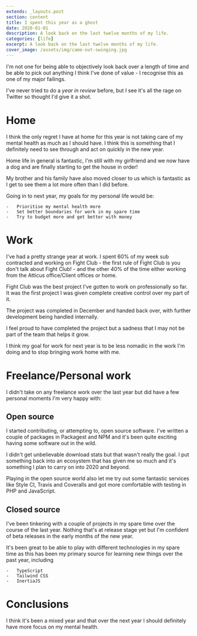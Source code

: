 ```yaml
---
extends: _layouts.post
section: content
title: I spent this year as a ghost
date: 2020-01-01
description: A look back on the last twelve months of my life.
categories: [life]
excerpt: A look back on the last twelve months of my life.
cover_image: /assets/img/came-out-swinging.jpg
---
```


I'm not one for being able to objectively look back over a length of time
and be able to pick out anything I think I've done of value - I recognise this
as one of my major failings.

I've never tried to do a *year in review* before, but I see it's all the rage on
Twitter so thought I'd give it a shot.

# Home

I think the only regret I have at home for this year is not taking care of my mental 
health as much as I should have. I think this is something that I definitely need to 
see through and act on quickly in the new year.

Home life in general is fantastic, I'm still with my girlfriend and we now have a dog 
and are finally starting to get the house in order!

My brother and his family have also moved closer to us which is fantastic as I get to 
see them a lot more often than I did before.

Going in to next year, my goals for my personal life would be:

    -   Prioritise my mental health more
    -   Set better boundaries for work in my spare time
    -   Try to budget more and get better with money

# Work

I've had a pretty strange year at work. I spent 60% of my week sub contracted and 
working on Fight Club - the first rule of Fight Club is you don't talk about Fight 
Club! - and the other 40% of the time either working from the Atticus office/Client offices or home.

Fight Club was the best project I've gotten to work on professionally so far. It was 
the first project I was given complete creative control over my part of it. 

The project was completed in December and handed back over, with further development 
being handled internally.

I feel proud to have completed the project but a sadness that I may not be part of the 
team that helps it grow.

I think my goal for work for next year is to be less nomadic in the work I'm doing and 
to stop bringing work home with me.

# Freelance/Personal work

I didn't take on any freelance work over the last year but did have a few personal 
moments I'm very happy with:

## Open source

I started contributing, or attempting to, open source software. I've written a couple 
of packages in Packagest and NPM and it's been quite exciting having some software out 
in the wild. 

I didn't get unbelievable download stats but that wasn't really the goal. I put something
back into an ecosystem that has given me so much and it's something I plan to carry 
on into 2020 and beyond.

Playing in the open source world also let me try out some fantastic services like 
Style CI, Travis and Coveralls and got more comfortable with testing in PHP and 
JavaScript.

## Closed source

I've been tinkering with a couple of projects in my spare time over the course of 
the last year. Nothing that's at release stage yet but I'm confident of beta releases in 
the early months of the new year.

It's been great to be able to play with different technologies in my spare time as this 
has been my primary source for learning new things over the past year, including

    -   TypeScript
    -   Tailwind CSS
    -   InertiaJS

# Conclusions

I think it's been a mixed year and that over the next year I should definitely have 
more focus on my mental health.
